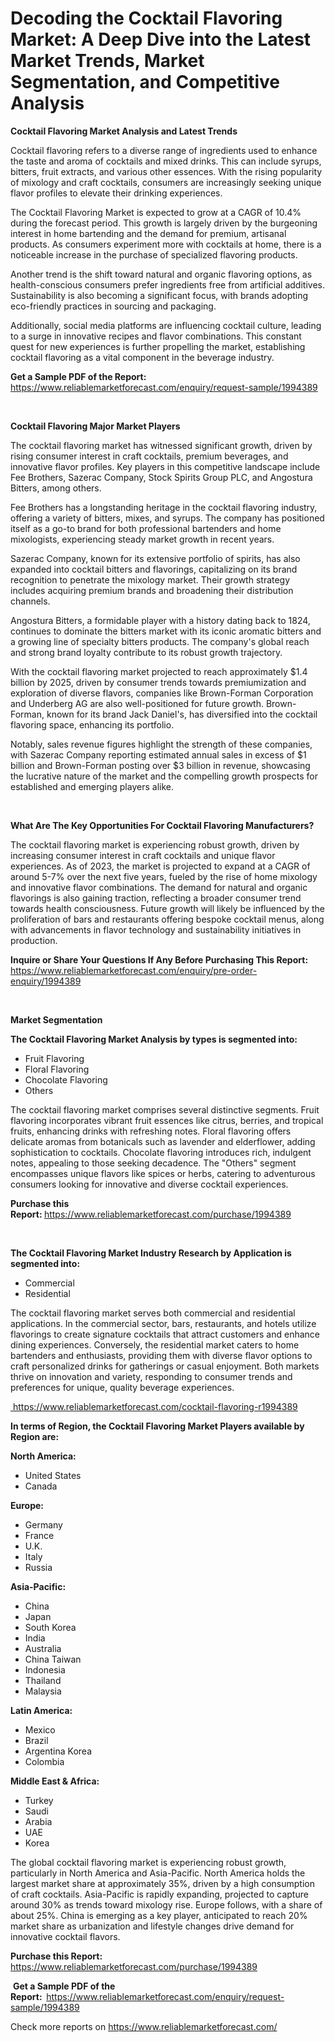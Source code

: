 <p><h1>Decoding the Cocktail Flavoring Market: A Deep Dive into the Latest Market Trends, Market Segmentation, and Competitive Analysis</h1></p><p><strong>Cocktail Flavoring Market Analysis and Latest Trends</strong></p>
<p><p>Cocktail flavoring refers to a diverse range of ingredients used to enhance the taste and aroma of cocktails and mixed drinks. This can include syrups, bitters, fruit extracts, and various other essences. With the rising popularity of mixology and craft cocktails, consumers are increasingly seeking unique flavor profiles to elevate their drinking experiences.</p><p>The Cocktail Flavoring Market is expected to grow at a CAGR of 10.4% during the forecast period. This growth is largely driven by the burgeoning interest in home bartending and the demand for premium, artisanal products. As consumers experiment more with cocktails at home, there is a noticeable increase in the purchase of specialized flavoring products.</p><p>Another trend is the shift toward natural and organic flavoring options, as health-conscious consumers prefer ingredients free from artificial additives. Sustainability is also becoming a significant focus, with brands adopting eco-friendly practices in sourcing and packaging.</p><p>Additionally, social media platforms are influencing cocktail culture, leading to a surge in innovative recipes and flavor combinations. This constant quest for new experiences is further propelling the market, establishing cocktail flavoring as a vital component in the beverage industry.</p></p>
<p><strong>Get a Sample PDF of the Report:&nbsp;</strong> <a href="https://www.reliablemarketforecast.com/enquiry/request-sample/1994389?utm_campaign=2272&utm_medium=2&utm_source=Github&utm_content=ia&utm_term=14022025&utm_id=cocktail-flavoring">https://www.reliablemarketforecast.com/enquiry/request-sample/1994389</a></p>
<p>&nbsp;</p>
<p><strong>Cocktail Flavoring Major Market Players</strong></p>
<p><p>The cocktail flavoring market has witnessed significant growth, driven by rising consumer interest in craft cocktails, premium beverages, and innovative flavor profiles. Key players in this competitive landscape include Fee Brothers, Sazerac Company, Stock Spirits Group PLC, and Angostura Bitters, among others.</p><p>Fee Brothers has a longstanding heritage in the cocktail flavoring industry, offering a variety of bitters, mixes, and syrups. The company has positioned itself as a go-to brand for both professional bartenders and home mixologists, experiencing steady market growth in recent years. </p><p>Sazerac Company, known for its extensive portfolio of spirits, has also expanded into cocktail bitters and flavorings, capitalizing on its brand recognition to penetrate the mixology market. Their growth strategy includes acquiring premium brands and broadening their distribution channels.</p><p>Angostura Bitters, a formidable player with a history dating back to 1824, continues to dominate the bitters market with its iconic aromatic bitters and a growing line of specialty bitters products. The company's global reach and strong brand loyalty contribute to its robust growth trajectory.</p><p>With the cocktail flavoring market projected to reach approximately $1.4 billion by 2025, driven by consumer trends towards premiumization and exploration of diverse flavors, companies like Brown-Forman Corporation and Underberg AG are also well-positioned for future growth. Brown-Forman, known for its brand Jack Daniel's, has diversified into the cocktail flavoring space, enhancing its portfolio.</p><p>Notably, sales revenue figures highlight the strength of these companies, with Sazerac Company reporting estimated annual sales in excess of $1 billion and Brown-Forman posting over $3 billion in revenue, showcasing the lucrative nature of the market and the compelling growth prospects for established and emerging players alike.</p></p>
<p>&nbsp;</p>
<p><strong>What Are The Key Opportunities For Cocktail Flavoring Manufacturers?</strong></p>
<p><p>The cocktail flavoring market is experiencing robust growth, driven by increasing consumer interest in craft cocktails and unique flavor experiences. As of 2023, the market is projected to expand at a CAGR of around 5-7% over the next five years, fueled by the rise of home mixology and innovative flavor combinations. The demand for natural and organic flavorings is also gaining traction, reflecting a broader consumer trend towards health consciousness. Future growth will likely be influenced by the proliferation of bars and restaurants offering bespoke cocktail menus, along with advancements in flavor technology and sustainability initiatives in production.</p></p>
<p><strong>Inquire or Share Your Questions If Any Before Purchasing This Report:</strong> <a href="https://www.reliablemarketforecast.com/enquiry/pre-order-enquiry/1994389?utm_campaign=2272&utm_medium=2&utm_source=Github&utm_content=ia&utm_term=14022025&utm_id=cocktail-flavoring">https://www.reliablemarketforecast.com/enquiry/pre-order-enquiry/1994389</a></p>
<p>&nbsp;</p>
<p><strong>Market Segmentation</strong></p>
<p><strong>The Cocktail Flavoring Market Analysis by types is segmented into:</strong></p>
<p><ul><li>Fruit Flavoring</li><li>Floral Flavoring</li><li>Chocolate Flavoring</li><li>Others</li></ul></p>
<p><p>The cocktail flavoring market comprises several distinctive segments. Fruit flavoring incorporates vibrant fruit essences like citrus, berries, and tropical fruits, enhancing drinks with refreshing notes. Floral flavoring offers delicate aromas from botanicals such as lavender and elderflower, adding sophistication to cocktails. Chocolate flavoring introduces rich, indulgent notes, appealing to those seeking decadence. The "Others" segment encompasses unique flavors like spices or herbs, catering to adventurous consumers looking for innovative and diverse cocktail experiences.</p></p>
<p><strong>Purchase this Report:&nbsp;</strong><a href="https://www.reliablemarketforecast.com/purchase/1994389?utm_campaign=2272&utm_medium=2&utm_source=Github&utm_content=ia&utm_term=14022025&utm_id=cocktail-flavoring">https://www.reliablemarketforecast.com/purchase/1994389</a></p>
<p>&nbsp;</p>
<p><strong>The Cocktail Flavoring Market Industry Research by Application is segmented into:</strong></p>
<p><ul><li>Commercial</li><li>Residential</li></ul></p>
<p><p>The cocktail flavoring market serves both commercial and residential applications. In the commercial sector, bars, restaurants, and hotels utilize flavorings to create signature cocktails that attract customers and enhance dining experiences. Conversely, the residential market caters to home bartenders and enthusiasts, providing them with diverse flavor options to craft personalized drinks for gatherings or casual enjoyment. Both markets thrive on innovation and variety, responding to consumer trends and preferences for unique, quality beverage experiences.</p></p>
<p><a href="https://www.reliablemarketforecast.com/cocktail-flavoring-r1994389?utm_campaign=2272&utm_medium=2&utm_source=Github&utm_content=ia&utm_term=14022025&utm_id=cocktail-flavoring">&nbsp;https://www.reliablemarketforecast.com/cocktail-flavoring-r1994389</a></p>
<p><strong>In terms of Region, the Cocktail Flavoring Market Players available by Region are:</strong></p>
<p>
    <p> <strong> North America: </strong>
        <ul>
            <li>United States</li>
            <li>Canada</li>
        </ul>
        </p> 
    <p> <strong> Europe: </strong>
        <ul>
            <li>Germany</li>
            <li>France</li>
            <li>U.K.</li>
            <li>Italy</li>
            <li>Russia</li>
        </ul>
        </p> 
    <p> <strong> Asia-Pacific: </strong>
        <ul>
            <li>China</li>
            <li>Japan</li>
            <li>South Korea</li>
            <li>India</li>
            <li>Australia</li>
            <li>China Taiwan</li>
            <li>Indonesia</li>
            <li>Thailand</li>
            <li>Malaysia</li>
        </ul>
        </p> 
    <p> <strong> Latin America: </strong>
        <ul>
            <li>Mexico</li>
            <li>Brazil</li>
            <li>Argentina Korea</li>
            <li>Colombia</li>
        </ul>
        </p> 
    <p> <strong> Middle East & Africa: </strong>
        <ul>
            <li>Turkey</li>
            <li>Saudi</li>
            <li>Arabia</li>
            <li>UAE</li>
            <li>Korea</li>
        </ul>
    </p>
    </p>
<p><p>The global cocktail flavoring market is experiencing robust growth, particularly in North America and Asia-Pacific. North America holds the largest market share at approximately 35%, driven by a high consumption of craft cocktails. Asia-Pacific is rapidly expanding, projected to capture around 30% as trends toward mixology rise. Europe follows, with a share of about 25%. China is emerging as a key player, anticipated to reach 20% market share as urbanization and lifestyle changes drive demand for innovative cocktail flavors.</p></p>
<p><strong>Purchase this Report: </strong><a href="https://www.reliablemarketforecast.com/purchase/1994389?utm_campaign=2272&utm_medium=2&utm_source=Github&utm_content=ia&utm_term=14022025&utm_id=cocktail-flavoring">https://www.reliablemarketforecast.com/purchase/1994389</a></p>
<p>&nbsp;<strong>Get a Sample PDF of the Report:&nbsp;&nbsp;</strong><a href="https://www.reliablemarketforecast.com/enquiry/request-sample/1994389?utm_campaign=2272&utm_medium=2&utm_source=Github&utm_content=ia&utm_term=14022025&utm_id=cocktail-flavoring">https://www.reliablemarketforecast.com/enquiry/request-sample/1994389</a></p>
<p><strong></strong></p>
<p>Check more reports on <a href="https://www.reliablemarketforecast.com/?utm_campaign=2272&utm_medium=2&utm_source=Github&utm_content=ia&utm_term=14022025&utm_id=cocktail-flavoring">https://www.reliablemarketforecast.com/</a></p>